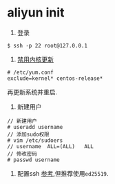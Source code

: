 # aliyun init

1. 登录
```
$ ssh -p 22 root@127.0.0.1
```

1. [禁用内核更新](https://help.aliyun.com/knowledge_detail/41199.html)
```
# /etc/yum.conf
exclude=kernel* centos-release*
```

再更新系统并重启.

1. 新建用户
```
// 新建用户
# useradd username
// 添加sudo权限
# vim /etc/sudoers
// username  ALL=(ALL)   ALL
// 修改密码
# passwd username
```

1. 配置ssh
[参考](security/2015_07_08_001.md),但推荐使用`ed25519`.